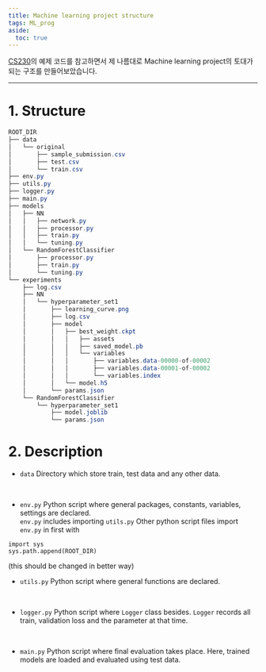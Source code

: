 ```yaml
---
title: Machine learning project structure
tags: ML_prog
aside:
  toc: true
---
```


[CS230](https://github.com/cs230-stanford/cs230-code-examples)의 예제 코드를 참고하면서 제 나름대로 Machine learning project의 토대가 되는 구조를 만들어보았습니다. <br>

<!--more-->

---

# 1. Structure

```java
ROOT_DIR
├── data
│   └── original
│       ├── sample_submission.csv
│       ├── test.csv
│       └── train.csv
├── env.py
├── utils.py
├── logger.py
├── main.py
├── models
│   ├── NN
│   │   ├── network.py
│   │   ├── processor.py
│   │   ├── train.py
│   │   └── tuning.py
│   └── RandomForestClassifier
│       ├── processor.py
│       ├── train.py
│       └── tuning.py
└── experiments
    ├── log.csv
    ├── NN
    │   └── hyperparameter_set1
    │       ├── learning_curve.png
    │       ├── log.csv
    │       ├── model
    │       │   ├── best_weight.ckpt
    │       │   │   ├── assets
    │       │   │   ├── saved_model.pb
    │       │   │   └── variables
    │       │   │       ├── variables.data-00000-of-00002
    │       │   │       ├── variables.data-00001-of-00002
    │       │   │       └── variables.index
    │       │   └── model.h5
    │       └── params.json
    └── RandomForestClassifier
        └── hyperparameter_set1
            ├── model.joblib
            └── params.json
```

# 2. Description
- `data`
Directory which store train, test data and any other data.
<br>

- `env.py`
Python script where general packages, constants, variables, settings are declared. <br>
`env.py` includes importing `utils.py`
Other python script files import `env.py` in first with
```
import sys
sys.path.append(ROOT_DIR)
```
(this should be changed in better way)
<br>

- `utils.py`
Python script where general functions are declared.
<br>

- `logger.py`
Python script where `Logger` class besides. `Logger` records all train, validation loss and the parameter at that time.
<br>

- `main.py`
Python script where final evaluation takes place. Here, trained models are loaded and evaluated using test data.
